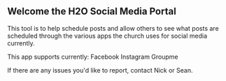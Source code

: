 ## Welcome the H2O Social Media Portal

This tool is to help schedule posts and allow others to see what posts are scheduled through the various apps the church uses for social media currently.

This app supports currently:
Facebook
Instagram
Groupme

If there are any issues you'd like to report, contact Nick or Sean.
